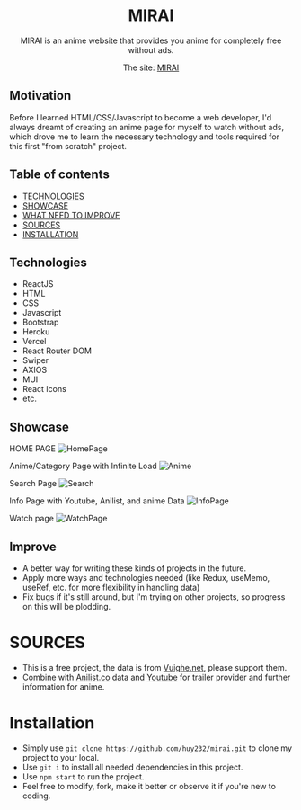 <div style="text-align: center;">
<h1>MIRAI</h1>
MIRAI is an anime website that provides you anime for completely free without ads.

The site: [MIRAI](https://mirai-huy8856.vercel.app/)
</div>
<h2>Motivation</h2>
Before I learned HTML/CSS/Javascript to become a web developer, I'd always dreamt of creating an anime page for myself to watch without ads, which drove me to learn the necessary technology and tools required for this first "from scratch" project.

## Table of contents
- [TECHNOLOGIES](#technologies)
- [SHOWCASE](#showcase)
- [WHAT NEED TO IMPROVE](#improve)
- [SOURCES](#sources)
- [INSTALLATION](#installation)

## Technologies
- ReactJS
- HTML
- CSS
- Javascript
- Bootstrap
- Heroku
- Vercel
- React Router DOM
- Swiper
- AXIOS
- MUI
- React Icons
- etc.

## Showcase

HOME PAGE
![HomePage](https://i.imgur.com/DbozGGz.gif)

Anime/Category Page with Infinite Load
![Anime](https://i.imgur.com/TNNrCP1.gif)

Search Page
![Search](https://i.imgur.com/qxvCQzv.gif)

Info Page with Youtube, Anilist, and anime Data
![InfoPage](https://i.imgur.com/mpjVcd6.gif)

Watch page
![WatchPage](https://i.imgur.com/r1xjlnt.gif)

## Improve
- A better way for writing these kinds of projects in the future.
- Apply more ways and technologies needed (like Redux, useMemo, useRef, etc. for more flexibility in handling data)
- Fix bugs if it's still around, but I'm trying on other projects, so progress on this will be plodding.

# SOURCES
- This is a free project, the data is from [Vuighe.net](https://vuighe.net/), please support them.
- Combine with [Anilist.co](https://anilist.co/) data and [Youtube](https://www.youtube.com/) for trailer provider and further information for anime.

# Installation
- Simply use `git clone https://github.com/huy232/mirai.git` to clone my project to your local.
- Use `git i` to install all needed dependencies in this project.
- Use `npm start` to run the project.
- Feel free to modify, fork, make it better or observe it if you're new to coding.